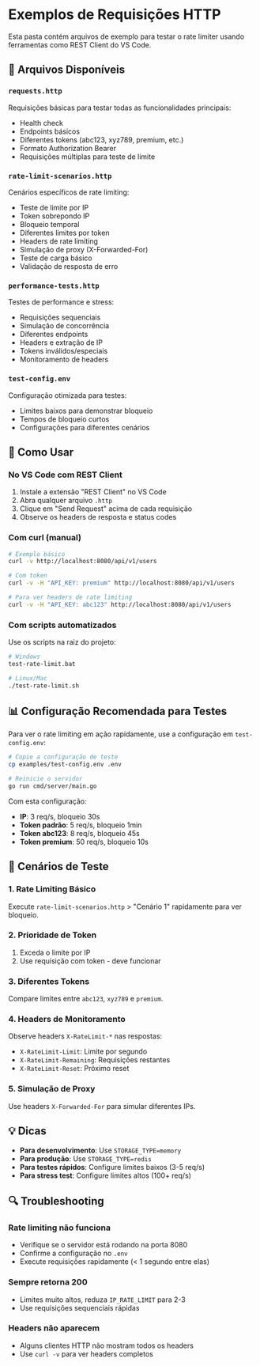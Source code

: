 # Exemplos de Requisições HTTP

Esta pasta contém arquivos de exemplo para testar o rate limiter usando ferramentas como REST Client do VS Code.

## 📁 Arquivos Disponíveis

### `requests.http`
Requisições básicas para testar todas as funcionalidades principais:
- Health check
- Endpoints básicos
- Diferentes tokens (abc123, xyz789, premium, etc.)
- Formato Authorization Bearer
- Requisições múltiplas para teste de limite

### `rate-limit-scenarios.http`  
Cenários específicos de rate limiting:
- Teste de limite por IP
- Token sobrepondo IP
- Bloqueio temporal
- Diferentes limites por token
- Headers de rate limiting
- Simulação de proxy (X-Forwarded-For)
- Teste de carga básico
- Validação de resposta de erro

### `performance-tests.http`
Testes de performance e stress:
- Requisições sequenciais
- Simulação de concorrência
- Diferentes endpoints
- Headers e extração de IP
- Tokens inválidos/especiais
- Monitoramento de headers

### `test-config.env`
Configuração otimizada para testes:
- Limites baixos para demonstrar bloqueio
- Tempos de bloqueio curtos
- Configurações para diferentes cenários

## 🚀 Como Usar

### No VS Code com REST Client

1. Instale a extensão "REST Client" no VS Code
2. Abra qualquer arquivo `.http`
3. Clique em "Send Request" acima de cada requisição
4. Observe os headers de resposta e status codes

### Com curl (manual)

```bash
# Exemplo básico
curl -v http://localhost:8080/api/v1/users

# Com token
curl -v -H "API_KEY: premium" http://localhost:8080/api/v1/users

# Para ver headers de rate limiting
curl -v -H "API_KEY: abc123" http://localhost:8080/api/v1/users
```

### Com scripts automatizados

Use os scripts na raiz do projeto:
```bash
# Windows
test-rate-limit.bat

# Linux/Mac
./test-rate-limit.sh
```

## 📊 Configuração Recomendada para Testes

Para ver o rate limiting em ação rapidamente, use a configuração em `test-config.env`:

```bash
# Copie a configuração de teste
cp examples/test-config.env .env

# Reinicie o servidor
go run cmd/server/main.go
```

Com esta configuração:
- **IP**: 3 req/s, bloqueio 30s
- **Token padrão**: 5 req/s, bloqueio 1min  
- **Token abc123**: 8 req/s, bloqueio 45s
- **Token premium**: 50 req/s, bloqueio 10s

## 🧪 Cenários de Teste

### 1. Rate Limiting Básico
Execute `rate-limit-scenarios.http` > "Cenário 1" rapidamente para ver bloqueio.

### 2. Prioridade de Token
1. Exceda o limite por IP 
2. Use requisição com token - deve funcionar

### 3. Diferentes Tokens
Compare limites entre `abc123`, `xyz789` e `premium`.

### 4. Headers de Monitoramento
Observe headers `X-RateLimit-*` nas respostas:
- `X-RateLimit-Limit`: Limite por segundo
- `X-RateLimit-Remaining`: Requisições restantes
- `X-RateLimit-Reset`: Próximo reset

### 5. Simulação de Proxy
Use headers `X-Forwarded-For` para simular diferentes IPs.

## 💡 Dicas

- **Para desenvolvimento**: Use `STORAGE_TYPE=memory`
- **Para produção**: Use `STORAGE_TYPE=redis` 
- **Para testes rápidos**: Configure limites baixos (3-5 req/s)
- **Para stress test**: Configure limites altos (100+ req/s)

## 🔍 Troubleshooting

### Rate limiting não funciona
- Verifique se o servidor está rodando na porta 8080
- Confirme a configuração no `.env`
- Execute requisições rapidamente (< 1 segundo entre elas)

### Sempre retorna 200
- Limites muito altos, reduza `IP_RATE_LIMIT` para 2-3
- Use requisições sequenciais rápidas

### Headers não aparecem
- Alguns clientes HTTP não mostram todos os headers
- Use `curl -v` para ver headers completos